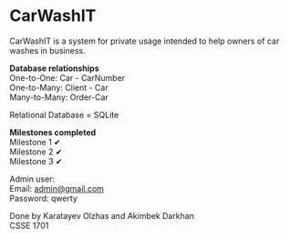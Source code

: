 # CarWashIT

CarWashIT is a system for private usage intended to help owners of car washes in business.

<b>Database relationships</b><br>
One-to-One:
  Car - CarNumber<br>
One-to-Many:
  Client - Car<br>
Many-to-Many:
  Order-Car

Relational Database = SQLite

<b>Milestones completed</b><br>
Milestone 1 ✔ <br>
Milestone 2 ✔ <br>
Milestone 3 ✔<br>

Admin user:<br>
Email: admin@gmail.com<br>
Password: qwerty

Done by Karatayev Olzhas and Akimbek Darkhan<br>
CSSE 1701
